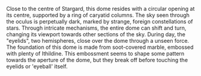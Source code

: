 ---
---

Close to the centre of Stargard, this dome resides with a circular opening at its centre, supported by a ring of caryatid columns. The sky seen through the oculus is perpetually dark, marked by strange, foreign constellations of stars. Through intricate mechanisms, the entire dome can shift and turn, changing its viewport towards other sections of the sky. During day, the "eyelids", two hemispheres, close over the dome through a unseen force. 
The foundation of this dome is made from soot-covered marble, embossed with plenty of Ithildine. This embossment seems to shape some pattern towards the aperture of the dome, but they break off before touching the eyelids or 'eyeball' itself.  
